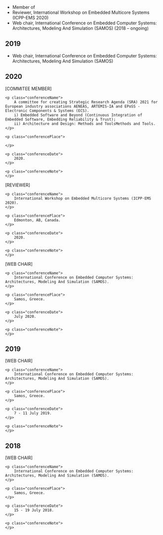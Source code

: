
<ul>
    <li>
    Member of 
    </li>
    <li>
    Reviewer, International Workshop on Embedded Multicore Systems (ICPP-EMS 2020)
    </li>
    <li>
    Web chair, International Conference on Embedded Computer Systems: Architectures, Modeling And Simulation (SAMOS) (2018 – ongoing)
    </li>
</ul>

## 2019
<ul>
    <li>
    Web chair, International Conference on Embedded Computer Systems: Architectures, Modeling And Simulation (SAMOS)
    </li>
</ul>

## 2020
<p class="conferencePaperInput">
    <p class="conferenceAbbreviation">
        [COMMITEE MEMBER]
    </p>

    <p class="conferenceName">
        A committee for creating Strategic Research Agenda (SRA) 2021 for European industry associations AENEAS, ARTEMIS-IA and EPoSS - Electronic Components & Systems (ECS).
        i) Embedded Software and Beyond (Continuous Integration of Embedded Software, Embedding Reliability & Trust);
        ii) Architecture and Design: Methods and ToolsMethods and Tools.
    </p>

    <p class="conferencePlace">
 
    </p>

    <p class="conferenceDate">
        2020.
    </p>

    <p class="conferenceNote">
    </p>
  </p>
  
<p class="conferencePaperInput">
    <p class="conferenceAbbreviation">
        [REVIEWER]
    </p>

    <p class="conferenceName">
        International Workshop on Embedded Multicore Systems (ICPP-EMS 2020).
    </p>

    <p class="conferencePlace">
        Edmonton, AB, Canada.
    </p>

    <p class="conferenceDate">
        2020.
    </p>

    <p class="conferenceNote">
    </p>
  </p>
  
<p class="conferencePaperInput">
    <p class="conferenceAbbreviation">
        [WEB CHAIR]
    </p>

    <p class="conferenceName">
        International Conference on Embedded Computer Systems: Architectures, Modeling And Simulation (SAMOS).
    </p>

    <p class="conferencePlace">
        Samos, Greece.
    </p>

    <p class="conferenceDate">
        July 2020.
    </p>

    <p class="conferenceNote">
    </p>
  </p>

## 2019
<p class="conferencePaperInput">
    <p class="conferenceAbbreviation">
        [WEB CHAIR]
    </p>

    <p class="conferenceName">
        International Conference on Embedded Computer Systems: Architectures, Modeling And Simulation (SAMOS).
    </p>

    <p class="conferencePlace">
        Samos, Greece.
    </p>

    <p class="conferenceDate">
        7 - 11 July 2019.
    </p>

    <p class="conferenceNote">
    </p>
  </p>

## 2018
<p class="conferencePaperInput">
    <p class="conferenceAbbreviation">
        [WEB CHAIR]
    </p>

    <p class="conferenceName">
        International Conference on Embedded Computer Systems: Architectures, Modeling And Simulation (SAMOS).
    </p>

    <p class="conferencePlace">
        Samos, Greece.
    </p>

    <p class="conferenceDate">
        15 - 19 July 2018.
    </p>

    <p class="conferenceNote">
    </p>
  </p>